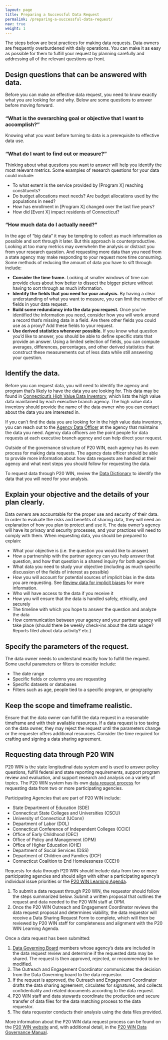 ```yaml
---
layout: page
title: Preparing a Successful Data Request
permalink: /preparing-a-successful-data-request/
nav: true
weight: 1
---
```


The steps below are best practices for making data requests. Data owners are frequently overburdened with daily operations. You can make it as easy as possible for them to fulfill your request by planning carefully and addressing all of the relevant questions up front.

## Design questions that can be answered with data.

Before you can make an effective data request, you need to know exactly what you are looking for and why. Below are some questions to answer before moving forward.

### “What is the overarching goal or objective that I want to accomplish?”

Knowing what you want before turning to data is a prerequisite to effective data use. 

### “What do I want to find out or measure?”

Thinking about what questions you want to answer will help you identify the most relevant metrics. Some examples of research questions for your data could include:
* To what extent is the service provided by [Program X] reaching constituents?
* Do budget allocations meet needs? Are budget allocations used by the populations in need?
* How has enrollment in [Program X] changed over the last five years?
* How did [Event X] impact residents of Connecticut?

### “How much data do I actually need?”

In the age of “big data” it may be tempting to collect as much information as possible and sort through it later. But this approach is counterproductive. Looking at too many metrics may overwhelm the analysis or distract you from your research question. And requesting more data than you need from a state agency may make responding to your request more time consuming. Some methods of reducing the amount of data you have to sift through include:

* **Consider the time frame.** Looking at smaller windows of time can provide clues about how better to dissect the bigger picture without having to sort through as much information.
* **Identify the fields that you need for your analysis.** By having a clear understanding of what you want to measure, you can limit the number of fields in your data request.
* **Build some redundancy into the data you request.** Once you’ve identified the information you need, consider how you will work around a record that’s missing data in a field. Are there other fields you could use as a proxy? Add these fields to your request.
* **Use derived statistics whenever possible.** If you know what question you’d like to answer, you should be able to define specific stats that provide an answer. Using a limited selection of fields, you can compute averages, differences, percentages, and other derived statistics that construct these measurements out of less data while still answering your question.

## Identify the data.

Before you can request data, you will need to identify the agency and program that’s likely to have the data you are looking for. This data may be found in [Connecticut’s High Value Data Inventory](https://data.ct.gov/Government/2020-CT-Data-Catalog/52ei-h2pn), which lists the high value data maintained by each executive branch agency. The high value data inventory should provide the name of the data owner who you can contact about the data you are interested in. 

If you can’t find the data you are looking for in the high value data inventory, you can reach out to the [Agency Data Officer](https://data.ct.gov/Government/Agency-Data-Officers/ti3z-strx) at the agency that maintains the data you need. Agency data officers are the point people for data requests at each executive branch agency and can help direct your request. 

Outside of the governance structure of P20 WIN, each agency has its own process for making data requests. The agency data officer should be able to provide more information about how data requests are handled at their agency and what next steps you should follow for requesting the data. 

To request data through P20 WIN, review the [Data Dictionary](https://portal.ct.gov/-/media/OPM/P20Win/Reports/P20WIN_Data_Dictionary.xlsx) to identify the data that you will need for your analysis. 

## Explain your objective and the details of your plan clearly. 

Data owners are accountable for the proper use and security of their data. In order to evaluate the risks and benefits of sharing data, they will need an explanation of how you plan to protect and use it. The data owner’s agency will have its privacy and security processes, and your practices will need to comply with them. When requesting data, you should be prepared to explain:

 * What your objective is (i.e. the question you would like to answer)
 * How a partnership with the partner agency can you help answer that question, and how that question is a shared inquiry for both agencies
 * What data you need to study your objective (including as much specific discussion of the fields of interest as possible)
 * How you will account for potential sources of implicit bias in the data you are requesting. See [Review data for implicit biases](/data-sharing-playbook/enabling-data-sharing/#review-data-for-implicit-biases) for more information.
 * Who will have access to the data if you receive it
 * How you will ensure that the data is handled safely, ethically, and securely
 * The timeline with which you hope to answer the question and analyze the data
 * How communication between your agency and your partner agency will take place (should there be weekly check-ins about the data usage? Reports filed about data activity? etc.)

## Specify the parameters of the request.

The data owner needs to understand exactly how to fulfill the request. Some useful parameters or filters to consider include:

 * The date range
 * Specific fields or columns you are requesting
 * Specific datasets or databases
 * Filters such as age, people tied to a specific program, or geography

## Keep the scope and timeframe realistic.

Ensure that the data owner can fulfill the data request in a reasonable timeframe and with their available resources. If a data request is too taxing on the data owner, they may reject the request until the parameters change or the requester offers additional resources. Consider the time required for crafting and signing a data sharing agreement.

## Requesting data through P20 WIN

P20 WIN is the state longitudinal data system and is used to answer policy questions, fulfill federal and state reporting requirements, support program review and evaluation, and support research and analysis on a variety of topics. The P20 WIN system has its own [data request process](https://ctopendata.github.io/p20win-data-governance-manual/data-request-process/) for requesting data from two or more participating agencies.

Participating Agencies that are part of P20 WIN include: 

 * State Department of Education (SDE)
 * Connecticut State Colleges and Universities (CSCU)
 * University of Connecticut (UConn)
 * Department of Labor (DOL)
 * Connecticut Conference of Independent Colleges (CCIC)
 * Office of Early Childhood (OEC)
 * Office of Policy and Management (OPM)
 * Office of Higher Education (OHE)
 * Department of Social Services (DSS)
 * Department of Children and Families (DCF)
 * Connecticut Coalition to End Homelessness (CCEH)

Requests for data through P20 WIN should include data from two or more participating agencies and should align with either a participating agency’s individual issue priorities or the [P20 WIN Learning Agenda](https://portal.ct.gov/OPM/P20Win/Research-Agenda). 

1. To submit a data request through P20 WIN, the requestor should follow the steps summarized below. 
Submit a written proposal that outlines the request and data needed to the P20 WIN staff at OPM. 
2. Once the P20 WIN Outreach and Engagement Coordinator reviews the data request proposal and determines viability, the data requestor will receive a Data Sharing Request Form to complete, which will then be reviewed by P20 WIN staff for completeness and alignment with the P20 WIN Learning Agenda.

Once a data request has been submitted: 

1. [Data Governing Board](https://portal.ct.gov/opm/p20win/governance) members whose agency’s data are included in the data request review and determine if the requested data may be shared. The request is then approved, rejected, or recommended to be modified.
2. The Outreach and Engagement Coordinator communicates the decision from the Data Governing board to the data requestor. 
3. If the request is approved, the Outreach and Engagement Coordinator drafts the data sharing agreement, circulates for signatures, and collects confidentiality and related documents according to the data request. 
4. P20 WIN staff and data stewards coordinate the production and secure transfer of data files for the data matching process to the data requestor. 
5. The data requestor conducts their analysis using the data files provided.

More information about the P20 WIN data request process can be found on the [P20 WIN website](https://portal.ct.gov/OPM/P20Win/Request-Data) and, with additional detail, in the [P20 WIN Data Governance Manual](https://ctopendata.github.io/p20win-data-governance-manual/). 
